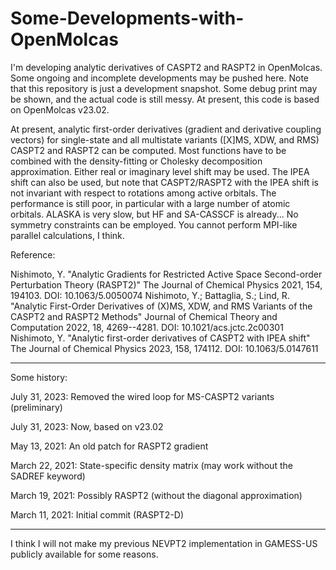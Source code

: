 # Some-Developments-with-OpenMolcas

I'm developing analytic derivatives of CASPT2 and RASPT2 in OpenMolcas. Some ongoing and incomplete developments may be pushed here. Note that this repository is just a development snapshot. Some debug print may be shown, and the actual code is still messy. At present, this code is based on OpenMolcas v23.02.

At present, analytic first-order derivatives (gradient and derivative coupling vectors) for single-state and all multistate variants ([X]MS, XDW, and RMS) CASPT2 and RASPT2 can be computed. Most functions have to be combined with the density-fitting or Cholesky decomposition approximation. Either real or imaginary level shift may be used. The IPEA shift can also be used, but note that CASPT2/RASPT2 with the IPEA shift is not invariant with respect to rotations among active orbitals. The performance is still poor, in particular with a large number of atomic orbitals. ALASKA is very slow, but HF and SA-CASSCF is already... No symmetry constraints can be employed. You cannot perform MPI-like parallel calculations, I think.

Reference:

Nishimoto, Y. "Analytic Gradients for Restricted Active Space Second-order Perturbation Theory (RASPT2)" The Journal of Chemical Physics 2021, 154, 194103. DOI: 10.1063/5.0050074
Nishimoto, Y.; Battaglia, S.; Lind, R. "Analytic First-Order Derivatives of (X)MS, XDW, and RMS Variants of the CASPT2 and RASPT2 Methods" Journal of Chemical Theory and Computation 2022, 18, 4269--4281. DOI: 10.1021/acs.jctc.2c00301
Nishimoto, Y. "Analytic first-order derivatives of CASPT2 with IPEA shift" The Journal of Chemical Physics 2023, 158, 174112. DOI: 10.1063/5.0147611

***

Some history:

July 31, 2023: Removed the wired loop for MS-CASPT2 variants (preliminary)

July 31, 2023: Now, based on v23.02

May 13, 2021: An old patch for RASPT2 gradient

March 22, 2021: State-specific density matrix (may work without the SADREF keyword)

March 19, 2021: Possibly RASPT2 (without the diagonal approximation)

March 11, 2021: Initial commit (RASPT2-D)

***

I think I will not make my previous NEVPT2 implementation in GAMESS-US publicly available for some reasons.

